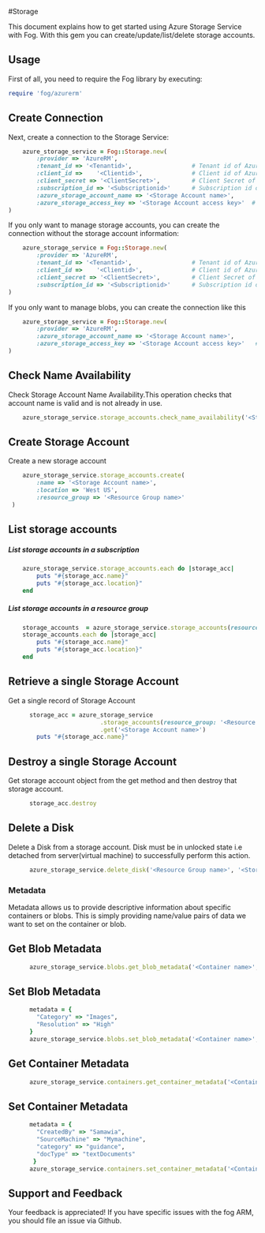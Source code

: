 #Storage

This document explains how to get started using Azure Storage Service with Fog. With this gem you can create/update/list/delete storage accounts.

## Usage

First of all, you need to require the Fog library by executing:

```ruby
require 'fog/azurerm'
```

## Create Connection

Next, create a connection to the Storage Service:

```ruby
    azure_storage_service = Fog::Storage.new(
        :provider => 'AzureRM',
        :tenant_id => '<Tenantid>',                 # Tenant id of Azure Active Directory Application
        :client_id =>    '<Clientid>',              # Client id of Azure Active Directory Application
        :client_secret => '<ClientSecret>',         # Client Secret of Azure Active Directory Application
        :subscription_id => '<Subscriptionid>'      # Subscription id of an Azure Account
        :azure_storage_account_name => '<Storage Account name>',    
        :azure_storage_access_key => '<Storage Account access key>'  # Storage account access key of storage account
)
```

If you only want to manage storage accounts, you can create the connection without the storage account information:

```ruby
    azure_storage_service = Fog::Storage.new(
        :provider => 'AzureRM',
        :tenant_id => '<Tenantid>',                 # Tenant id of Azure Active Directory Application
        :client_id =>    '<Clientid>',              # Client id of Azure Active Directory Application
        :client_secret => '<ClientSecret>',         # Client Secret of Azure Active Directory Application
        :subscription_id => '<Subscriptionid>'      # Subscription id of an Azure Account
)
```

If you only want to manage blobs, you can create the connection like this 

```ruby
    azure_storage_service = Fog::Storage.new(
        :provider => 'AzureRM',
        :azure_storage_account_name => '<Storage Account name>',
        :azure_storage_access_key => '<Storage Account access key>'   # Storage account access key of storage account
)
```

## Check Name Availability 

Check Storage Account Name Availability.This operation checks that account name is valid and is not already in use.

```ruby
    azure_storage_service.storage_accounts.check_name_availability('<Storage Account name>')
```

## Create Storage Account

Create a new storage account

```ruby
    azure_storage_service.storage_accounts.create(
        :name => '<Storage Account name>',
        :location => 'West US',
        :resource_group => '<Resource Group name>'
 )
```
## List storage accounts

##### List storage accounts in a subscription

```ruby
    azure_storage_service.storage_accounts.each do |storage_acc|
        puts "#{storage_acc.name}"
        puts "#{storage_acc.location}"
    end
```
##### List storage accounts in a resource group

```ruby
    storage_accounts  = azure_storage_service.storage_accounts(resource_group: '<Resource Group name>')
    storage_accounts.each do |storage_acc|
        puts "#{storage_acc.name}"
        puts "#{storage_acc.location}"
    end
```

## Retrieve a single Storage Account

Get a single record of Storage Account

```ruby
      storage_acc = azure_storage_service
                          .storage_accounts(resource_group: '<Resource Group name>')
                          .get('<Storage Account name>')
        puts "#{storage_acc.name}"
```

## Destroy a single Storage Account

Get storage account object from the get method and then destroy that storage account.

```ruby
      storage_acc.destroy
```

## Delete a Disk

Delete a Disk from a storage account. Disk must be in unlocked state i.e detached from server(virtual machine) to successfully perform this action.

```ruby
      azure_storage_service.delete_disk('<Resource Group name>', '<Storage Account name>', '<Data Disk Name>')
```

### Metadata

Metadata allows us to provide descriptive information about specific containers or blobs. This is simply providing name/value pairs of data we want to set on the container or blob.

## Get Blob Metadata

```ruby
      azure_storage_service.blobs.get_blob_metadata('<Container name>', '<Blob name>')
```

## Set Blob Metadata

```ruby
      metadata = {
        "Category" => "Images",
        "Resolution" => "High"
      }
      azure_storage_service.blobs.set_blob_metadata('<Container name>', '<Blob name>', metadata)
```

## Get Container Metadata

```ruby
      azure_storage_service.containers.get_container_metadata('<Container name>')
```

## Set Container Metadata

```ruby
      metadata = {
        "CreatedBy" => "Samawia",
        "SourceMachine" => "Mymachine",
        "category" => "guidance",
        "docType" => "textDocuments"
       }
      azure_storage_service.containers.set_container_metadata('<Container name>', metadata)
```

## Support and Feedback
Your feedback is appreciated! If you have specific issues with the fog ARM, you should file an issue via Github.




